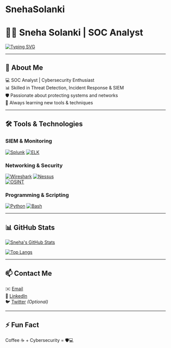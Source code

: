 # SnehaSolanki
# 👩‍💻 Sneha Solanki | SOC Analyst

[![Typing SVG](https://readme-typing-svg.herokuapp.com?font=Fira+Code&size=28&duration=3000&pause=500&color=00ff00&center=true&vCenter=true&width=700&lines=SOC+Analyst+%7C+Cybersecurity+Enthusiast+%7C+Threat+Detection+%26+Incident+Response)](https://git.io/typing-svg)

---

## 🔐 About Me
💻 SOC Analyst | Cybersecurity Enthusiast  
📊 Skilled in Threat Detection, Incident Response & SIEM  
🛡️ Passionate about protecting systems and networks  
🌱 Always learning new tools & techniques  

---

## 🛠️ Tools & Technologies

### SIEM & Monitoring
[![Splunk](https://img.shields.io/badge/Splunk-FF4F00?style=for-the-badge&logo=splunk&logoColor=white)](https://www.splunk.com/) 
[![ELK](https://img.shields.io/badge/ELK-005571?style=for-the-badge&logo=elastic&logoColor=white)](https://www.elastic.co/)

### Networking & Security
[![Wireshark](https://img.shields.io/badge/Wireshark-0078D7?style=for-the-badge&logo=wireshark&logoColor=white)](https://www.wireshark.org/) 
[![Nessus](https://img.shields.io/badge/Nessus-CC0000?style=for-the-badge&logo=tenable&logoColor=white)](https://www.tenable.com/products/nessus)  
[![OSINT](https://img.shields.io/badge/OSINT-00FF00?style=for-the-badge)](https://www.osintframework.com/)

### Programming & Scripting
[![Python](https://img.shields.io/badge/Python-3776AB?style=for-the-badge&logo=python&logoColor=white)](https://www.python.org/) 
[![Bash](https://img.shields.io/badge/Bash-4EAA25?style=for-the-badge&logo=gnu-bash&logoColor=white)](https://www.gnu.org/software/bash/)

---

## 📊 GitHub Stats
[![Sneha's GitHub Stats](https://github-readme-stats.vercel.app/api?username=SnehaSolanki&show_icons=true&theme=dark&count_private=true)](https://github.com/SnehaSolanki)

[![Top Langs](https://github-readme-stats.vercel.app/api/top-langs/?username=SnehaSolanki&layout=compact&theme=dark)](https://github.com/SnehaSolanki)

---

## 📫 Contact Me
✉️ [Email](mailto:snehasolanki1712@gmail.com)  
🔗 [LinkedIn](https://www.linkedin.com/in/sneha-solanki)  
🐦 [Twitter](https://twitter.com/) *(Optional)*  

---

## ⚡ Fun Fact
Coffee ☕ + Cybersecurity = 🛡️💻  

